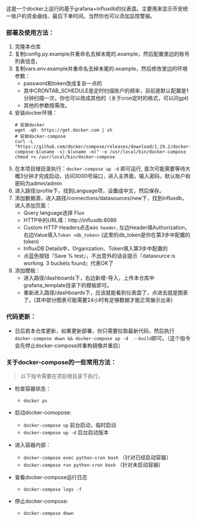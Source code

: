 这是一个docker上运行的基于grafana+influxdb的仪表盘。主要用来显示币安统一账户的资金曲线、最后下单时间。当然你也可以添加监控警报。


### 部署及使用方法：
1. 克隆本仓库
2. 复制config.py.example并重命名去掉末尾的.example，然后配置里边的账号列表信息，
3. 复制vars.env.example并重命名去掉末尾的.example，然后修改里边的环境参数：
    - password和token改成复杂一点的
    - 其中CRONTAB_SCHEDULE是定时扫描账户的频率，目前是默认配置是1分钟扫描一次，你也可以改成其他的（关于cron定时的格式，可以问gpt)
    - 其他的参数按需改。
4. 安装docker环境：
    ```
    # 安装docker 
    wget -qO- https://get.docker.com | sh
    # 安装docker-compose
    curl -L "https://github.com/docker/compose/releases/download/1.29.2/docker-compose-$(uname -s)-$(uname -m)" -o /usr/local/bin/docker-compose
    chmod +x /usr/local/bin/docker-compose
    ```
5. 在本项目根目录执行：`docker-compose up -d` 即可运行, 首次可能需要等待大概3分钟才完成启动，访问3000号端口，进入主界面，输入密码，默认账户和密码为admin/admin
6. 进入路径/profile下，找到Language项，设置成中文，然后保存。
7. 添加数据源，进入路径/connections/datasources/new下，找到influxdb，进入添加页面：
    - Query language选择 Flux
    - HTTP中的URL填：http://influxdb:8086
    - Custom HTTP Headers点击`Add header`, 左边Header填Authorization，右边Value填入`Token <db_token>` (这里的db_token是你在第3步中配置的token)
    - InfluxDB Details中，Organization、Token填入第3步中配置的
    - 点蓝色按钮『Save % test』，不出意外的话会提示『datasource is working. 3 buckets found』代表OK了
8. 添加模板：
    - 进入路径/dashboards下，右边新增-导入，上传本仓库中grafana_template目录下的模板即可。
    - 重新进入路径/dashboards下，应该就能看到仪表盘了，点进去就是图表了。(其中部分图表可能需要24小时有足够数据才能正常展示出来)



### 代码更新：
- 日后若本仓库更新，如果更新部署，你只需要拉取最新代码，然后执行`docker-compose down && docker-compose up -d  --build`即可。（这个指令会先停止docker-compose并重构镜像并重启）


### 关于docker-compose的一些常用方法：
> 以下指令需要在项目根目录下执行。

- 检查容器状态：
  - `docker ps`

- 启动docker-comopose:
  - `docker-compose up` 前台启动，临时启动
  - `docker-compose up -d` 后台启动版本

- 进入容器内部： 
  - `docker-compose exec python-cron bash` （针对已经启动容器）
  - `docker-compose run python-cron bash`  （针对未启动容器)

- 查看docker-compose运行日志
  - `docker-compose logs -f`

- 停止docker-compose:
  - `docker-compose down`